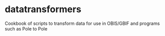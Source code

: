 # datatransformers
Cookbook of scripts to transform data for use in OBIS/GBIF and programs such as Pole to Pole
